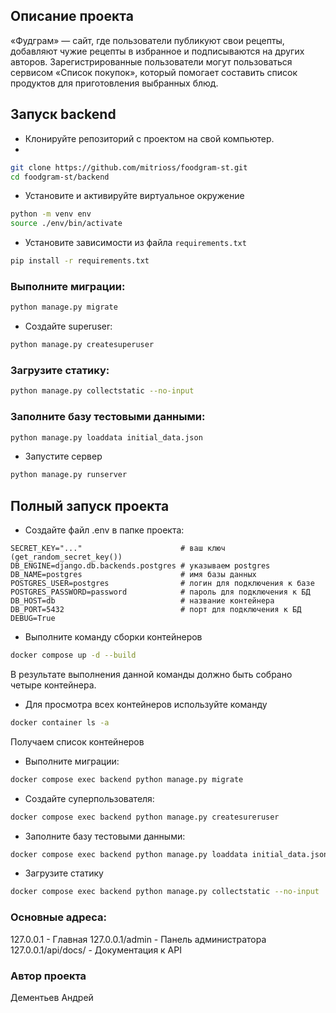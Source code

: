 ## Описание проекта

«Фудграм» — сайт, где пользователи публикуют свои рецепты, добавляют чужие рецепты в избранное и подписываются на других авторов. Зарегистрированные пользователи могут пользоваться сервисом «Список покупок», который помогает составить список продуктов для приготовления выбранных блюд.

## Запуск backend

- Клонируйте репозиторий с проектом на свой компьютер.
- 
```bash
git clone https://github.com/mitrioss/foodgram-st.git
cd foodgram-st/backend
```

- Установите и активируйте виртуальное окружение

```bash
python -m venv env
source ./env/bin/activate
```

- Установите зависимости из файла `requirements.txt`
```bash
pip install -r requirements.txt
```

### Выполните миграции:

```bash
python manage.py migrate
```
- Создайте superuser:

```bash
python manage.py createsuperuser
```

### Загрузите статику:

```bash
python manage.py collectstatic --no-input
```

### Заполните базу тестовыми данными:

```bash
python manage.py loaddata initial_data.json
```

- Запустите сервер 
```bash
python manage.py runserver
```

## Полный запуск проекта

- Создайте файл .env в папке проекта:

```.env
SECRET_KEY="..."                      # ваш ключ (get_random_secret_key())
DB_ENGINE=django.db.backends.postgres # указываем postgres
DB_NAME=postgres                      # имя базы данных
POSTGRES_USER=postgres                # логин для подключения к базе
POSTGRES_PASSWORD=password            # пароль для подключения к БД
DB_HOST=db                            # название контейнера
DB_PORT=5432                          # порт для подключения к БД
DEBUG=True                            
```

- Выполните команду сборки контейнеров

```bash
docker compose up -d --build
```
В результате выполнения данной команды должно быть собрано четыре контейнера.

- Для просмотра всех контейнеров используйте команду

```bash
docker container ls -a
```
Получаем список контейнеров

- Выполните миграции:

```bash
docker compose exec backend python manage.py migrate
```

- Создайте суперпользователя:

```bash
docker compose exec backend python manage.py createsureruser
```

- Заполните базу тестовыми данными:

```bash
docker compose exec backend python manage.py loaddata initial_data.json
```

- Загрузите статику

```bash
docker compose exec backend python manage.py collectstatic --no-input
```

### Основные адреса:
127.0.0.1 - Главная 
127.0.0.1/admin - Панель администратора 
127.0.0.1/api/docs/ - Документация к API 

### Автор проекта
Дементьев Андрей
